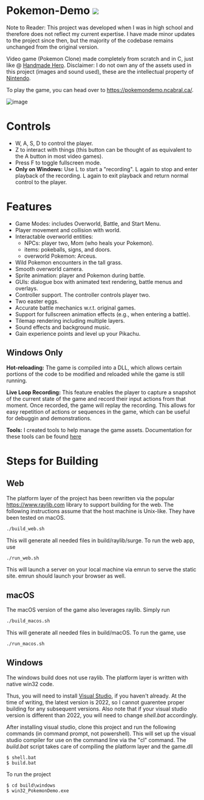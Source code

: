 
# Pokemon-Demo <img src="https://emojis.slackmojis.com/emojis/images/1479080836/1363/eevee.gif?1479080836" />

Note to Reader: This project was developed when I was in high school and
therefore does not reflect my current expertise. I have made minor updates to
the project since then, but the majority of the codebase remains unchanged from
the original version.

Video game (Pokemon Clone) made completely from scratch and in C, just like @ <a href="https://handmadehero.org/">Handmade Hero</a>. Disclaimer: I do not own any of the assets used in this project (images and sound used), these are the intellectual property of <a href="https://www.nintendo.com/">Nintendo</a>.

To play the game, you can head over to https://pokemondemo.ncabral.ca/.

![image](https://user-images.githubusercontent.com/38915815/134362903-acc868d5-98be-452b-a483-94594024f606.png)

# Controls
- W, A, S, D to control the player. 
- Z to interact with things (this button can be thought of as equivalent to the
  A button in most video games).
- Press F to toggle fullscreen mode.
- **Only on Windows:** Use L to start a "recording". L again to stop and enter
  playback of the recording. L again to exit playback and return normal control
  to the player.

# Features

- Game Modes: includes Overworld, Battle, and Start Menu.
- Player movement and collision with world.
- Interactable overworld entities:
	- NPCs: player two, Mom (who heals your Pokemon).
	- items: pokeballs, signs, and doors.
	- overworld Pokemon: Arceus.
- Wild Pokemon encounters in the tall grass.
- Smooth overworld camera.
- Sprite animation: player and Pokemon during battle.
- GUIs: dialogue box with animated text rendering, battle menus and overlays.
- Controller support. The controller controls player two.
- Two easter eggs.
- Accurate battle mechanics w.r.t. original games.
- Support for fullscreen animation effects (e.g., when entering a battle).
- Tilemap rendering including multiple layers.
- Sound effects and background music.
- Gain experience points and level up your Pikachu.

## Windows Only

**Hot-reloading:** The game is compiled into a DLL, which allows certain
portions of the code to be modified and reloaded while the game is still
running.

**Live Loop Recording:** This feature enables the player to capture a snapshot
of the current state of the game and record their input actions from that
moment. Once recorded, the game will replay the recording. This allows for easy
repetition of actions or sequences in the game, which can be useful for debuggin
and demonstrations.

**Tools:** I created tools to help manage the game assets. Documentation for
these tools can be found <a
href="https://github.com/BluBloos/Pokemon-Demo/wiki/Supplementary-Tools-(only-on-native-Windows-build)">here</a>


# Steps for Building

## Web

The platform layer of the project has been rewritten via the popular https://www.raylib.com library to support building for the web. The following instructions assume that the host machine is Unix-like. They have been tested on macOS.

```bash
./build_web.sh
```

This will generate all needed files in build/raylib/surge. To run the web app, use

```bash
./run_web.sh
```

This will launch a server on your local machine via emrun to serve the static site. emrun should launch your browser as well.

## macOS

The macOS version of the game also leverages raylib. Simply run

```bash
./build_macos.sh
```

This will generate all needed files in build/macOS. To run the game, use

```bash
./run_macos.sh
```

## Windows
The windows build does not use raylib. The platform layer is written with native win32 code.

Thus, you will need to install <a href="https://visualstudio.microsoft.com/vs/">Visual Studio</a>, if you haven't already. At the time of writing, the latest version is 2022, so I cannot guarentee proper building for any subsequent versions. Also note that if your visual studio version is different than 2022, you will need to change *shell.bat* accordingly.   

After installing visual studio, clone this project and run the following commands (in command prompt, not powershell). This will set up the visual studio compiler for use on the command line via the "cl" command. The *build.bat* script takes care of compiling the platform layer and the game.dll
```
$ shell.bat
$ build.bat
```
To run the project
```
$ cd build\windows
$ win32_PokemonDemo.exe
```